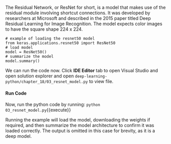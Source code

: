 The Residual Network, or ResNet for short, is a model that makes use of the residual module
involving shortcut connections. It was developed by researchers at Microsoft and described in
the 2015 paper titled Deep Residual Learning for Image Recognition. The model expects
color images to have the square shape 224 x 224.

```
# example of loading the resnet50 model
from keras.applications.resnet50 import ResNet50
# load model
model = ResNet50()
# summarize the model
model.summary()
```

We can run the code now. Click **IDE Editor** tab to open Visual Studio and open solution explorer and open `deep-learning-python/chapter_18/03_resnet_model.py` to view file.


#### Run Code
Now, run the python code by running: `python 03_resnet_model.py`{{execute}}


Running the example will load the model, downloading the weights if required, and then
summarize the model architecture to confirm it was loaded correctly. The output is omitted in
this case for brevity, as it is a deep model.